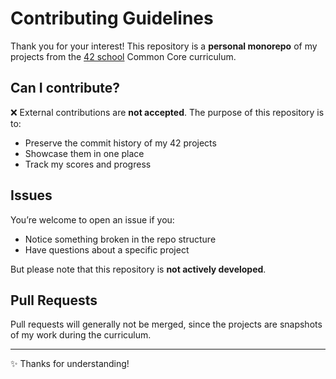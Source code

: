 # Contributing Guidelines

Thank you for your interest!
This repository is a **personal monorepo** of my projects from the [42 school](https://42nice.fr/) Common Core curriculum.

## Can I contribute?

❌ External contributions are **not accepted**.
The purpose of this repository is to:
- Preserve the commit history of my 42 projects
- Showcase them in one place
- Track my scores and progress

## Issues

You’re welcome to open an issue if you:
- Notice something broken in the repo structure
- Have questions about a specific project

But please note that this repository is **not actively developed**.

## Pull Requests

Pull requests will generally not be merged, since the projects are snapshots of my work during the curriculum.

---

✨ Thanks for understanding!

